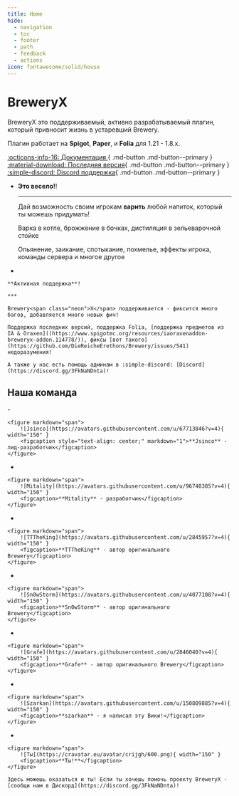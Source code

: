 ```yaml
--- 
title: Home
hide:
  - navigation
  - toc
  - footer
  - path
  - feedback
  - actions
icon: fontawesome/solid/house
---
```


<h1 class="white">  
    Brewery<span class="neon">X</span>
</h1>

BreweryX это поддерживаемый, активно разрабатываемый плагин, который привносит жизнь в устаревший Brewery.

Плагин работает на **Spigot**, **Paper**, и **Folia** для 1.21 - 1.8.x.

[:octicons-info-16: Документация ](ru/guide/recipies.md){ .md-button .md-button--primary }
[:material-download: Последняя версия](https://www.spigotmc.org/resources/breweryx.114777/){ .md-button .md-button--primary }
[:simple-discord: Discord поддержка](https://discord.gg/3FkNaNDnta){ .md-button .md-button--primary }

<div class="grid cards" markdown>

- 
    **Это весело!**!

    ***

    Дай возможность своим игрокам **варить** любой напиток, который ты можешь придумать!

    Варка в котле, брожжение в бочках, дистиляция в зельеварочной стойке

    Опьянение, заикание, спотыкание, похмелье, эффекты игрока, команды сервера и многое другое

- 

    **Активная поддержка**!

    ***

    Brewery<span class="neon">X</span> поддерживается - фиксится много багов, добавляется много новых фич!

    Поддержка последних версий, поддержка Folia, [поддержка предметов из IA & Oraxen]((https://www.spigotmc.org/resources/iaoraxenaddon-breweryx-addon.114778/)), фиксы [вот такого](https://github.com/DieReicheErethons/Brewery/issues/541) недоразумения!

    А также у нас есть помощь админам в :simple-discord: [Discord](https://discord.gg/3FkNaNDnta)!
</div>


## Наша команда

<div class="grid cards" markdown>
-  

    <figure markdown="span">
        ![Jsinco](https://avatars.githubusercontent.com/u/67713846?v=4){ width="150" }
        <figcaption style="text-align: center;" markdown="1">**Jsinco** - лид-разработчик</figcaption>
    </figure>

</div>

<div class="grid cards" markdown>

-  

    <figure markdown="span">
        ![Mitality](https://avatars.githubusercontent.com/u/96748385?v=4){ width="150" }
        <figcaption>**Mitality** - разработчик</figcaption>
    </figure>

-  

    <figure markdown="span">
        ![TTTheKing](https://avatars.githubusercontent.com/u/2845957?v=4){ width="150" }
        <figcaption>**TTTheKing** - автор оригинального Brewery</figcaption>
    </figure>

-  

    <figure markdown="span">
        ![Sn0wStorm](https://avatars.githubusercontent.com/u/4077108?v=4){ width="150" }
        <figcaption>**Sn0wStorm** - автор оригинального Brewery</figcaption>
    </figure>

-  

    <figure markdown="span">
        ![Grafe](https://avatars.githubusercontent.com/u/2846040?v=4){ width="150" }
        <figcaption>**Grafe** - автор оригинального Brewery</figcaption>
    </figure>

- 

    <figure markdown="span">
        ![Szarkan](https://avatars.githubusercontent.com/u/150809885?v=4){ width="150" }
        <figcaption>**szarkan** - я написал эту Вики!</figcaption>
    </figure>

- 

    <figure markdown="span">
        ![Ты](https://cravatar.eu/avatar/crijgh/600.png){ width="150" }
        <figcaption>**Ты!**</figcaption>
    </figure>

    Здесь можешь оказаться и ты! Если ты хочешь помочь проекту BreweryX - [сообщи нам в Дискорд](https://discord.gg/3FkNaNDnta)!



</div>